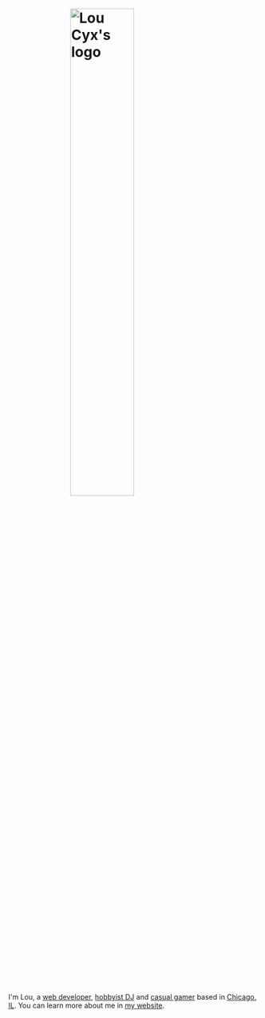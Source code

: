 # <a href="https://lou.cx"><img src="https://lou.cx/logo.svg" alt="Lou Cyx's logo" title="Lou Cyx" style="display: block;margin: 0 auto;max-width: 512px;min-width: 256px;width: 50%;" /></a>

I'm Lou, a [web developer][projects], [hobbyist DJ][deejaying] and [casual gamer][gog] based in [Chicago, IL][chicago]. You can learn more about me in [my website][about].

<!-- Links -->

[about]: https://lou.cx/about
[chicago]: https://en.wikipedia.org/wiki/Chicago
[deejaying]: https://lou.cx/deejaying
[gog]: http://lou.cx/gog
[projects]: https://lou.cx/projects

